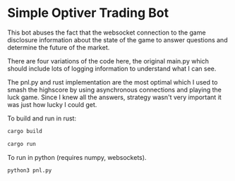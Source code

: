 # Simple Optiver Trading Bot

This bot abuses the fact that the websocket connection to the game disclosure information about the state of the game to answer questions and determine the future of the market.

There are four variations of the code here, the original main.py which should include lots of logging information to understand what I can see.

The pnl.py and rust implementation are the most optimal which I used to smash the highscore by using asynchronous connections and playing the luck game. Since I knew all the answers, strategy wasn't very important it was just how lucky I could get.

To build and run in rust:

```bash
cargo build
```

```bash
cargo run
```

To run in python (requires numpy, websockets).
```bash
python3 pnl.py
```
